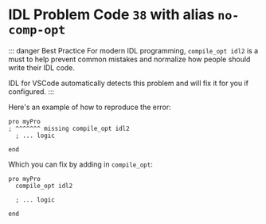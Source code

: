 # IDL Problem Code `38` with alias `no-comp-opt`

::: danger Best Practice
For modern IDL programming, `compile_opt idl2` is a must to help prevent common mistakes and normalize how people should write their IDL code.

IDL for VSCode automatically detects this problem and will fix it for you if configured.
:::

Here's an example of how to reproduce the error:

```idl
pro myPro
; ^^^^^^^ missing compile_opt idl2
  ; ... logic

end
```

Which you can fix by adding in `compile_opt`:

```idl
pro myPro
  compile_opt idl2

  ; ... logic

end
```
